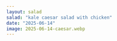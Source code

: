 ```yaml
---
layout: salad
salad: "kale caesar salad with chicken"
date: "2025-06-14"
image: 2025-06-14-caesar.webp
---
```

